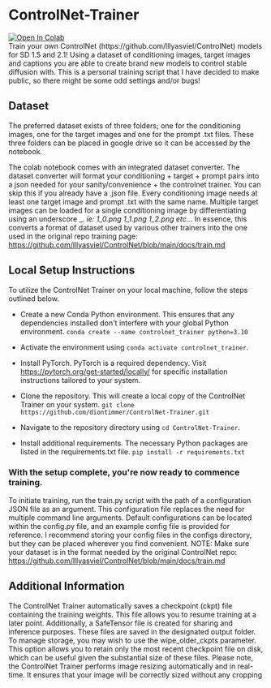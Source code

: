 # ControlNet-Trainer
<a target="_blank" href="https://colab.research.google.com/github/diontimmer/ControlNet-Trainer/blob/main/ControlNet_Trainer.ipynb">
  <img src="https://colab.research.google.com/assets/colab-badge.svg" alt="Open In Colab"/>
</a><br>
Train your own ControlNet (https://github.com/lllyasviel/ControlNet) models for SD 1.5 and 2.1! Using a dataset of conditioning images, target images and captions you are able to create brand new models to control stable diffusion with.
This is a personal training script that I have decided to make public, so there might be some odd settings and/or bugs!

## Dataset
The preferred dataset exists of three folders; one for the conditioning images, one for the target images and one for the prompt .txt files. These three folders can be placed in google drive so it can be accessed by the notebook.

The colab notebook comes with an integrated dataset converter. The dataset converter will format your conditioning + target + prompt pairs into a json needed for your sanity/convenience + the controlnet trainer. You can skip this if you already have a .json file. Every conditioning image needs at least one target image and prompt .txt with the same name. Multiple target images can be loaded for a single conditioning image by differentiating using an underscore _. *ie: 1_0.png 1_1.png 1_2.png etc..*. In essence, this converts a format of dataset used by various other trainers into the one used in the original repo training page: https://github.com/lllyasviel/ControlNet/blob/main/docs/train.md 

## Local Setup Instructions

To utilize the ControlNet Trainer on your local machine, follow the steps outlined below.
- Create a new Conda Python environment. This ensures that any dependencies installed don't interfere with your global Python environment. `conda create --name controlnet_trainer python=3.10`

- Activate the environment using `conda activate controlnet_trainer`.

- Install PyTorch. PyTorch is a required dependency. Visit https://pytorch.org/get-started/locally/ for specific installation instructions tailored to your system.

- Clone the repository. This will create a local copy of the ControlNet Trainer on your system. `git clone https://github.com/diontimmer/ControlNet-Trainer.git`

- Navigate to the repository directory using `cd ControlNet-Trainer`.

- Install additional requirements. The necessary Python packages are listed in the requirements.txt file. `pip install -r requirements.txt`

### With the setup complete, you're now ready to commence training.

To initiate training, run the train.py script with the path of a configuration JSON file as an argument. This configuration file replaces the need for multiple command line arguments. Default configurations can be located within the config.py file, and an example config file is provided for reference. I recommend storing your config files in the configs directory, but they can be placed wherever you find convenient. NOTE: Make sure your dataset is in the format needed by the original ControlNet repo: https://github.com/lllyasviel/ControlNet/blob/main/docs/train.md

## Additional Information

The ControlNet Trainer automatically saves a checkpoint (ckpt) file containing the training weights. This file allows you to resume training at a later point. Additionally, a SafeTensor file is created for sharing and inference purposes. These files are saved in the designated output folder.
To manage storage, you may wish to use the wipe_older_ckpts parameter. This option allows you to retain only the most recent checkpoint file on disk, which can be useful given the substantial size of these files.
Please note, the ControlNet Trainer performs image resizing automatically and in real-time. It ensures that your image will be correctly sized without any cropping

